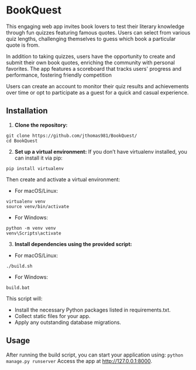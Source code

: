 # BookQuest

This engaging web app invites book lovers to test their literary knowledge through fun quizzes featuring famous quotes. Users can select from various quiz lengths, challenging themselves to guess which book a particular quote is from.

In addition to taking quizzes, users have the opportunity to create and submit their own book quotes, enriching the community with personal favorites. The app features a scoreboard that tracks users' progress and performance, fostering friendly competition

Users can create an account to monitor their quiz results and achievements over time or opt to participate as a guest for a quick and casual experience.

## Installation

1. **Clone the repository:**
```
git clone https://github.com/jthomas981/BookQuest/
cd BookQuest
```

2. **Set up a virtual environment:**
If you don’t have virtualenv installed, you can install it via pip:
```
pip install virtualenv
```
Then create and activate a virtual environment:
* For macOS/Linux:
```
virtualenv venv
source venv/bin/activate
```
* For Windows:
```
python -m venv venv
venv\Scripts\activate
```

3. **Install dependencies using the provided script:**
* For macOS/Linux:
```
./build.sh
```
* For Windows:
```
build.bat
```

This script will:
* Install the necessary Python packages listed in requirements.txt.
* Collect static files for your app.
* Apply any outstanding database migrations.

## Usage 

After running the build script, you can start your application using:
```python manage.py runserver```
Access the app at http://127.0.0.1:8000.
